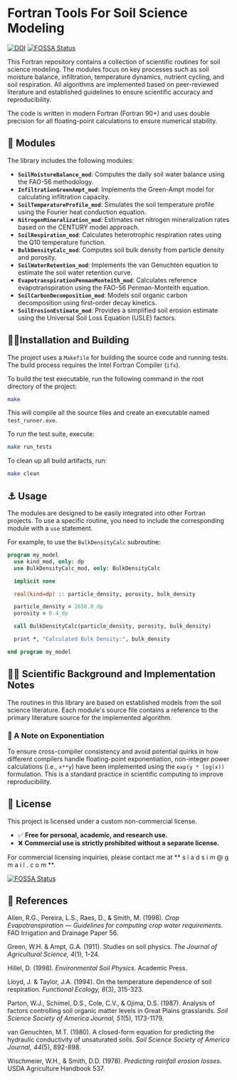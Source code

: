 #  Fortran Tools For Soil Science Modeling
[![DOI](https://zenodo.org/badge/1032012605.svg)](https://doi.org/10.5281/zenodo.16739609)
[![FOSSA Status](https://app.fossa.com/api/projects/git%2Bgithub.com%2FSIADSiM%2FFortranToolsForSoilScienceModeling.svg?type=shield)](https://app.fossa.com/projects/git%2Bgithub.com%2FSIADSiM%2FFortranToolsForSoilScienceModeling?ref=badge_shield)

This Fortran repository contains a collection of scientific routines for soil science modeling. The modules focus on key processes such as soil moisture balance, infiltration, temperature dynamics, nutrient cycling, and soil respiration. All algorithms are implemented based on peer-reviewed literature and established guidelines to ensure scientific accuracy and reproducibility.

The code is written in modern Fortran (Fortran 90+) and uses double precision for all floating-point calculations to ensure numerical stability.

## 🧩 Modules

The library includes the following modules:

*   **`SoilMoistureBalance_mod`**: Computes the daily soil water balance using the FAO-56 methodology.
*   **`InfiltrationGreenAmpt_mod`**: Implements the Green-Ampt model for calculating infiltration capacity.
*   **`SoilTemperatureProfile_mod`**: Simulates the soil temperature profile using the Fourier heat conduction equation.
*   **`NitrogenMineralization_mod`**: Estimates net nitrogen mineralization rates based on the CENTURY model approach.
*   **`SoilRespiration_mod`**: Calculates heterotrophic respiration rates using the Q10 temperature function.
*   **`BulkDensityCalc_mod`**: Computes soil bulk density from particle density and porosity.
*   **`SoilWaterRetention_mod`**: Implements the van Genuchten equation to estimate the soil water retention curve.
*   **`EvapotranspirationPenmanMonteith_mod`**: Calculates reference evapotranspiration using the FAO-56 Penman-Monteith equation.
*   **`SoilCarbonDecomposition_mod`**: Models soil organic carbon decomposition using first-order decay kinetics.
*   **`SoilErosionEstimate_mod`**: Provides a simplified soil erosion estimate using the Universal Soil Loss Equation (USLE) factors.

## 👷‍♂️Installation and Building

The project uses a `Makefile` for building the source code and running tests. The build process requires the Intel Fortran Compiler (`ifx`).

To build the test executable, run the following command in the root directory of the project:

```bash
make
```

This will compile all the source files and create an executable named `test_runner.exe`.

To run the test suite, execute:

```bash
make run_tests
```

To clean up all build artifacts, run:

```bash
make clean
```

## ⚓ Usage

The modules are designed to be easily integrated into other Fortran projects. To use a specific routine, you need to include the corresponding module with a `use` statement.

For example, to use the `BulkDensityCalc` subroutine:

```fortran
program my_model
  use kind_mod, only: dp
  use BulkDensityCalc_mod, only: BulkDensityCalc

  implicit none

  real(kind=dp) :: particle_density, porosity, bulk_density

  particle_density = 2650.0_dp
  porosity = 0.4_dp

  call BulkDensityCalc(particle_density, porosity, bulk_density)

  print *, "Calculated Bulk Density:", bulk_density

end program my_model
```

## 👨‍🔬 Scientific Background and Implementation Notes

The routines in this library are based on established models from the soil science literature. Each module's source file contains a reference to the primary literature source for the implemented algorithm.

### 📝 A Note on Exponentiation

To ensure cross-compiler consistency and avoid potential quirks in how different compilers handle floating-point exponentiation, non-integer power calculations (i.e., `x**y`) have been implemented using the `exp(y * log(x))` formulation. This is a standard practice in scientific computing to improve reproducibility.

## 📜 License

This project is licensed under a custom non-commercial license.

* ✅ **Free for personal, academic, and research use.**
* ❌ **Commercial use is strictly prohibited without a separate license.**

For commercial licensing inquiries, please contact me at ** s i a d s i m @ g m a i l . c o m  **.


[![FOSSA Status](https://app.fossa.com/api/projects/git%2Bgithub.com%2FSIADSiM%2FFortranToolsForSoilScienceModeling.svg?type=large)](https://app.fossa.com/projects/git%2Bgithub.com%2FSIADSiM%2FFortranToolsForSoilScienceModeling?ref=badge_large)

## 📑 References

Allen, R.G., Pereira, L.S., Raes, D., & Smith, M. (1998). *Crop Evapotranspiration — Guidelines for computing crop water requirements*. FAO Irrigation and Drainage Paper 56.

Green, W.H. & Ampt, G.A. (1911). Studies on soil physics. *The Journal of Agricultural Science, 4*(1), 1-24.

Hillel, D. (1998). *Environmental Soil Physics*. Academic Press.

Lloyd, J. & Taylor, J.A. (1994). On the temperature dependence of soil respiration. *Functional Ecology, 8*(3), 315-323.

Parton, W.J., Schimel, D.S., Cole, C.V., & Ojima, D.S. (1987). Analysis of factors controlling soil organic matter levels in Great Plains grasslands. *Soil Science Society of America Journal, 51*(5), 1173-1179.

van Genuchten, M.T. (1980). A closed-form equation for predicting the hydraulic conductivity of unsaturated soils. *Soil Science Society of America Journal, 44*(5), 892-898.

Wischmeier, W.H., & Smith, D.D. (1978). *Predicting rainfall erosion losses*. USDA Agriculture Handbook 537.
